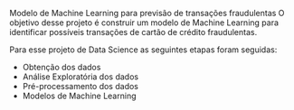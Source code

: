 Modelo de Machine Learning para previsão de transações fraudulentas
O objetivo desse projeto é construir um modelo de Machine Learning para identificar possíveis transações de cartão de crédito fraudulentas.

Para esse projeto de Data Science as seguintes etapas foram seguidas:

* Obtenção dos dados
* Análise Exploratória dos dados
* Pré-processamento dos dados
* Modelos de Machine Learning
